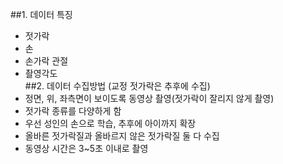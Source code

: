 ##1.	데이터 특징
-	젓가락
-	손
-	손가락 관절
-	촬영각도<br>
##2.	데이터 수집방법 (교정 젓가락은 추후에 수집)
-	정면, 위, 좌측면이 보이도록 동영상 촬영(젓가락이 잘리지 않게 촬영)
-	젓가락 종류를 다양하게 함
-	우선 성인의 손으로 학습, 추후에 아이까지 확장
-	올바른 젓가락질과 올바르지 않은 젓가락질 둘 다 수집
-	동영상 시간은 3~5초 이내로 촬영
